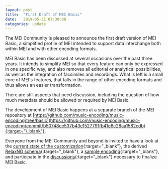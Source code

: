 ```yaml
---
layout: post
title:  "First Draft of MEI Basic"
date:   2019-05-31 07:30:00
categories: update
---
```


The MEI Community is pleased to announce the first draft version of MEI Basic, 
a simplified profile of MEI intended to support data interchange both
within MEI and with other encoding formats.  

MEI Basic has been discussed at several occasions over the past three years.
It intends to simplify MEI so that every feature can only be expressed in one
specific way, and also removes all editorial or analytical possibilities, as
well as the integration of facsimiles and recordings. What is left is a
small core of MEI's features, that falls in the range of other encoding 
formats and thus allows an easier transformation. 

There are still aspects that need discussion, including the question of how
much metadata should be allowed or required by MEI Basic.

The development of MEI Basic happens at a separate branch of the MEI repository 
at [https://github.com/music-encoding/music-encoding/tree/basic](https://github.com/music-encoding/music-encoding/commit/b50748ce537b43e1527791fb41e8c28aa1582cdb){:target="\_blank"}. 

Everyone from the MEI Community and beyond is invited to have a look at the 
[current state of the customization](/downloads/mei-basic_2019-05-31_184d45b.xml){:target="\_blank"},
the derived [RelaxNG schema](/downloads/mei-basic_2019-05-31_184d45b.rng){:target="\_blank"},
a [sample encoding](/downloads/Chopin_Etude_op.10_no.9_basic.mei){:target="\_blank"}, and participate in the 
[discussions](https://github.com/music-encoding/music-encoding/labels/Component%3A%20MEI%20Basic){:target="\_blank"} 
necessary to finalize MEI Basic.  
